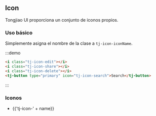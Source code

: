 ## Icon

Tongjiao UI proporciona un conjunto de iconos propios.

### Uso básico

Simplemente asigna el nombre de la clase a `tj-icon-iconName`.

:::demo

```html
<i class="tj-icon-edit"></i>
<i class="tj-icon-share"></i>
<i class="tj-icon-delete"></i>
<tj-button type="primary" icon="tj-icon-search">Search</tj-button>
```

:::

### Iconos

<ul class="icon-list">
  <li v-for="name in $icon" :key="name">
    <span>
      <i :class="'tj-icon-' + name"></i>
      <span class="icon-name">{{'tj-icon-' + name}}</span>
    </span>
  </li>
</ul>
